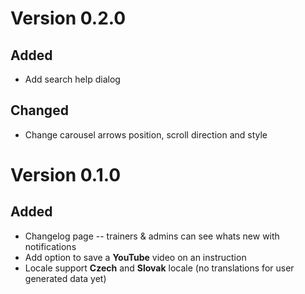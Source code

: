 # Version 0.2.0

## Added

- Add search help dialog

## Changed

- Change carousel arrows position, scroll direction and style

# Version 0.1.0

## Added

- Changelog page -- trainers & admins can see whats new with notifications
- Add option to save a **YouTube** video on an instruction
- Locale support **Czech** and **Slovak** locale (no translations for user generated data yet)
